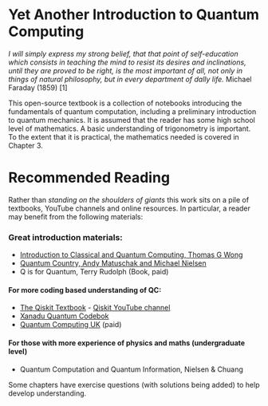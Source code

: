 # Yet Another Introduction to Quantum Computing

*I will simply express my strong belief, that that point of self-education which consists in teaching the mind to resist its desires and inclinations, until they are proved to be right, is the most important of all, not only in things of natural philosophy, but in every department of dally life.* Michael Faraday (1859) [1]

This open-source textbook is a collection of notebooks introducing the fundamentals of quantum computation, including a preliminary introduction to quantum mechanics. It is assumed that the reader has some high school level of mathematics. A basic understanding of trigonometry is important. To the extent that it is practical, the mathematics needed is covered in Chapter 3. 

# Recommended Reading 

Rather than *standing on the shoulders of giants* this work sits on a pile of textbooks, YouTube channels and online resources. In particular, a reader may benefit from the following materials: 

### Great introduction materials:


- [Introduction to Classical and Quantum Computing, Thomas G Wong](http://www.thomaswong.net/introduction-to-classical-and-quantum-computing-1e2p.pdf)
- [Quantum Country, Andy Matuschak and Michael Nielsen](https://quantum.country/)
- Q is for Quantum, Terry Rudolph (Book, paid)


#### For more coding based understanding of QC:

- [The Qiskit Textbook](https://qiskit.org/textbook/preface.html) 
        - [Qiskit YouTube channel](https://www.youtube.com/c/qiskit)
- [Xanadu Quantum Codebok](https://codebook.xanadu.ai/) 
- [Quantum Computing UK](https://quantumcomputinguk.org/) (paid)


#### For those with more experience of physics and maths (undergraduate level)

- Quantum Computation and Quantum Information, Nielsen & Chuang 

Some chapters have exercise questions (with solutions being added) to help develop understanding. 
